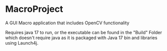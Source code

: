 # MacroProject
A GUI Macro application that includes OpenCV functionality

Requires java 17 to run, or the executable can be found in the "Build" Folder which doesn't require java as it is packaged with Java 17 bin and libraries using Launch4j.
